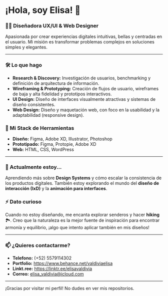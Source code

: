 # ¡Hola, soy Elisa! 👋

### 👩‍💻 Diseñadora UX/UI & Web Designer

Apasionada por crear experiencias digitales intuitivas, bellas y centradas en el usuario. Mi misión es transformar problemas complejos en soluciones simples y elegantes.

---

### 🛠️ Lo que hago

*   **Research & Discovery:** Investigación de usuarios, benchmarking y definición de arquitectura de información.
*   **Wireframing & Prototyping:** Creación de flujos de usuario, wireframes de baja y alta fidelidad y prototipos interactivos.
*   **UI Design:** Diseño de interfaces visualmente atractivas y sistemas de diseño consistentes.
*   **Web Design:** Diseño y maquetación web, con foco en la usabilidad y la adaptabilidad (responsive design).

### 🔧 Mi Stack de Herramientas

*   **Diseño:** Figma, Adobe XD, Illustrator, Photoshop
*   **Prototipado:** Figma, Protopie, Adobe XD
*   **Web:** HTML, CSS, WordPress

---

### 🌱 Actualmente estoy...

Aprendiendo más sobre **Design Systems** y cómo escalar la consistencia de los productos digitales. También estoy explorando el mundo del **diseño de interacción (IxD)** y la **animación para interfaces**.

### ⚡ Dato curioso

Cuando no estoy diseñando, me encanta explorar senderos y hacer **hiking** 🏞️. Creo que la naturaleza es la mejor fuente de inspiración para encontrar armonía y equilibrio, ¡algo que intento aplicar también en mis diseños!

---

### 📫 ¿Quieres contactarme?

*   **Telefono:** (+52) 5579114302
*   **Portfolio:** https://www.behance.net/valdiviaelisa 
*   **Linkt.ree:** https://linktr.ee/elisavaldivia
*   **Correo:** elisa_valdivia@icloud.com

---

¡Gracias por visitar mi perfil! No dudes en ver mis repositorios.
